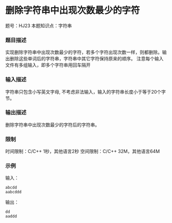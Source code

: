 # 删除字符串中出现次数最少的字符

题号：HJ23
本题知识点：字符串

### 题目描述

实现删除字符串中出现次数最少的字符，若多个字符出现次数一样，则都删除。输出删除这些单词后的字符串，字符串中其它字符保持原来的顺序。
注意每个输入文件有多组输入，即多个字符串用回车隔开

### 输入描述

字符串只包含小写英文字母, 不考虑非法输入，输入的字符串长度小于等于20个字节。

### 输出描述

删除字符串中出现次数最少的字符后的字符串。

### 限制

时间限制：C/C++ 1秒，其他语言2秒 
空间限制：C/C++ 32M，其他语言64M

### 示例

输入：
```
abcdd
aabcddd
```

输出：
```
dd
aaddd
```